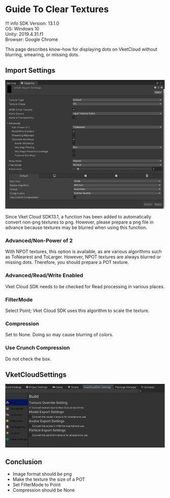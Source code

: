 # Guide To Clear Textures

!!! info
    SDK Version: 13.1.0<br>
    OS: Windows 10<br>
    Unity: 2019.4.31.f1<br>
    Browser: Google Chrome

This page describes know-how for displaying dots on VketCloud without blurring, smearing, or missing dots.

## Import Settings
![GuideToClearTextures00](img/GuideToClearTextures00.jpg)

Since Vket Cloud SDK13.1, a function has been added to automatically convert non-png textures to png. However, please prepare a png file in advance because textures may be blurred when using this function.

### Advanced/Non-Power of 2
With NPOT textures, this option is available, as are various algorithms such as ToNearest and ToLarger. However, NPOT textures are always blurred or missing dots. Therefore, you should prepare a POT texture.

### Advanced/Read/Write Enabled
Vket Cloud SDK needs to be checked for Read processing in various places.

### FilterMode
Select Point; Vket Cloud SDK uses this algorithm to scale the texture.

### Compression
Set to None. Doing so may cause blurring of colors.

### Use Crunch Compression
Do not check the box.

## VketCloudSettings
![GuideToClearTextures01](img/GuideToClearTextures01.jpg)

## Conclusion

- Image format should be png
- Make the texture the size of a POT
- Set FilterMode to Point
- Compression should be None
